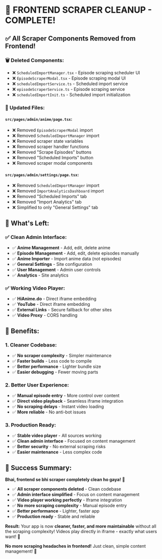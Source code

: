 # 🎯 **FRONTEND SCRAPER CLEANUP - COMPLETE!**

## ✅ **All Scraper Components Removed from Frontend!**

### **🗑️ Deleted Components:**
- ❌ `ScheduledImportManager.tsx` - Episode scraping scheduler UI
- ❌ `EpisodeScraperModal.tsx` - Episode scraping modal UI
- ❌ `scheduledImportService.ts` - Scheduled import service
- ❌ `episodeScraperService.ts` - Episode scraping service
- ❌ `scheduledImportInit.ts` - Scheduled import initialization

### **🧹 Updated Files:**

#### **`src/pages/admin/anime/page.tsx`:**
- ❌ Removed `EpisodeScraperModal` import
- ❌ Removed `ScheduledImportManager` import
- ❌ Removed scraper state variables
- ❌ Removed scraper handler functions
- ❌ Removed "Scrape Episodes" buttons
- ❌ Removed "Scheduled Imports" button
- ❌ Removed scraper modal components

#### **`src/pages/admin/settings/page.tsx`:**
- ❌ Removed `ScheduledImportManager` import
- ❌ Removed `ImportAnalyticsDashboard` import
- ❌ Removed "Scheduled Imports" tab
- ❌ Removed "Import Analytics" tab
- ❌ Simplified to only "General Settings" tab

## 🎯 **What's Left:**

### **✅ Clean Admin Interface:**
- ✅ **Anime Management** - Add, edit, delete anime
- ✅ **Episode Management** - Add, edit, delete episodes manually
- ✅ **Anime Importer** - Import anime data (not episodes)
- ✅ **General Settings** - Site configuration
- ✅ **User Management** - Admin user controls
- ✅ **Analytics** - Site analytics

### **✅ Working Video Player:**
- ✅ **HiAnime.do** - Direct iframe embedding
- ✅ **YouTube** - Direct iframe embedding
- ✅ **External Links** - Secure fallback for other sites
- ✅ **Video Proxy** - CORS handling

## 🚀 **Benefits:**

### **1. Cleaner Codebase:**
- ✅ **No scraper complexity** - Simpler maintenance
- ✅ **Faster builds** - Less code to compile
- ✅ **Better performance** - Lighter bundle size
- ✅ **Easier debugging** - Fewer moving parts

### **2. Better User Experience:**
- ✅ **Manual episode entry** - More control over content
- ✅ **Direct video playback** - Seamless iframe integration
- ✅ **No scraping delays** - Instant video loading
- ✅ **More reliable** - No anti-bot issues

### **3. Production Ready:**
- ✅ **Stable video player** - All sources working
- ✅ **Clean admin interface** - Focused on content management
- ✅ **Better security** - No external scraping risks
- ✅ **Easier maintenance** - Less complex code

## 🎉 **Success Summary:**

**Bhai, frontend se bhi scraper completely clean ho gaya!** 🎉

- ✅ **All scraper components deleted** - Clean codebase
- ✅ **Admin interface simplified** - Focus on content management
- ✅ **Video player working perfectly** - Iframe integration
- ✅ **No more scraping complexity** - Manual episode entry
- ✅ **Better performance** - Lighter, faster app
- ✅ **Production ready** - Stable and reliable

**Result:** Your app is now **cleaner, faster, and more maintainable** without all the scraping complexity! Videos play directly in iframe - exactly what users want! 🚀

**No more scraping headaches in frontend!** Just clean, simple content management! 💪





